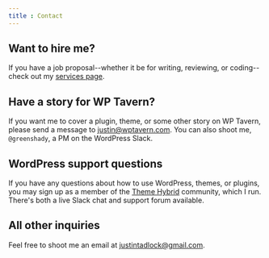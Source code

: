```yaml
---
title : Contact
---
```


## Want to hire me?

If you have a job proposal--whether it be for writing, reviewing, or coding--check out my [services page](services).

## Have a story for WP Tavern?

If you want me to cover a plugin, theme, or some other story on WP Tavern, please send a message to <justin@wptavern.com>.  You can also shoot me, `@greenshady`, a PM on the WordPress Slack.

## WordPress support questions

If you have any questions about how to use WordPress, themes, or plugins, you may sign up as a member of the [Theme Hybrid](https://themehybrid.com) community, which I run.  There's both a live Slack chat and support forum available.

## All other inquiries

Feel free to shoot me an email at <justintadlock@gmail.com>.
